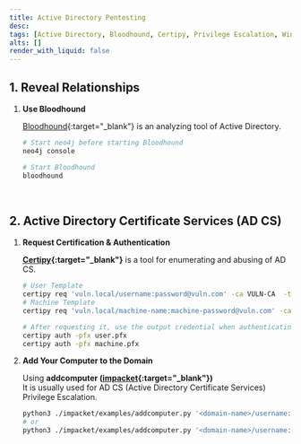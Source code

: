 ```yaml
---
title: Active Directory Pentesting
desc: 
tags: [Active Directory, Bloodhound, Certipy, Privilege Escalation, Windows]
alts: []
render_with_liquid: false
---
```


## 1. Reveal Relationships

1. **Use Bloodhound**

    [Bloodhound](https://github.com/BloodHoundAD/BloodHound){:target="_blank"} is an analyzing tool of Active Directory.

    ```sh
    # Start neo4j before starting Bloodhound
    neo4j console

    # Start Bloodhound
    bloodhound
    ```

<br />

## 2. Active Directory Certificate Services (AD CS)

1. **Request Certification & Authentication**

    **[Certipy](https://github.com/ly4k/Certipy){:target="_blank"}** is a tool for enumerating and abusing of AD CS.

    ```sh
    # User Template
    certipy req 'vuln.local/username:password@vuln.com' -ca VULN-CA  -template User
    # Machine Template
    certipy req 'vuln.local/machine-name:machine-password@vuln.com' -ca VULN-CA -template Machine

    # After requesting it, use the output credential when authenticating
    certipy auth -pfx user.pfx
    certipy auth -pfx machine.pfx
    ```

2. **Add Your Computer to the Domain**

    Using **addcomputer ([impacket](https://github.com/SecureAuthCorp/impacket){:target="_blank"})**  
    It is usually used for AD CS (Active Directory Certificate Services) Privilege Escalation.

    ```sh
    python3 ./impacket/examples/addcomputer.py '<domain-name>/username:password' -method LDAPS -computer-name 'PC-NAME' -computer-pass 'MyPcPassword'
    # or
    python3 ./impacket/examples/addcomputer.py '<domain-name>/username:password@<hostname>' -method LDAPS -computer-name 'PC-NAME' -computer-pass 'MyPcPassword'
    ```